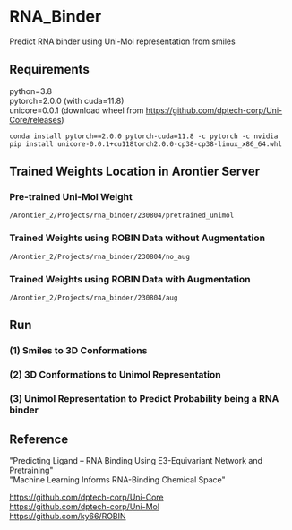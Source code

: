 # RNA_Binder
Predict RNA binder using Uni-Mol representation from smiles

## Requirements

python=3.8  
pytorch=2.0.0 (with cuda=11.8)  
unicore=0.0.1 (download wheel from https://github.com/dptech-corp/Uni-Core/releases)  

```
conda install pytorch==2.0.0 pytorch-cuda=11.8 -c pytorch -c nvidia
pip install unicore-0.0.1+cu118torch2.0.0-cp38-cp38-linux_x86_64.whl
```

## Trained Weights Location in Arontier Server
### Pre-trained Uni-Mol Weight
```/Arontier_2/Projects/rna_binder/230804/pretrained_unimol```
### Trained Weights using ROBIN Data without Augmentation
```/Arontier_2/Projects/rna_binder/230804/no_aug```
### Trained Weights using ROBIN Data with Augmentation
```/Arontier_2/Projects/rna_binder/230804/aug```



## Run

### (1) Smiles to 3D Conformations



### (2) 3D Conformations to Unimol Representation



### (3) Unimol Representation to Predict Probability being a RNA binder 








## Reference

"Predicting Ligand – RNA Binding Using E3-Equivariant Network and Pretraining"  
"Machine Learning Informs RNA-Binding Chemical Space"  

https://github.com/dptech-corp/Uni-Core  
https://github.com/dptech-corp/Uni-Mol  
https://github.com/ky66/ROBIN  


